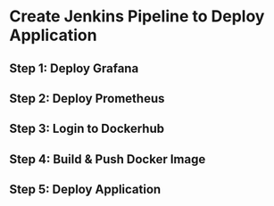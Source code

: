 # Create Jenkins Pipeline to Deploy Application

## Step 1: Deploy Grafana

## Step 2: Deploy Prometheus

## Step 3: Login to Dockerhub

## Step 4: Build & Push Docker Image

## Step 5: Deploy Application
